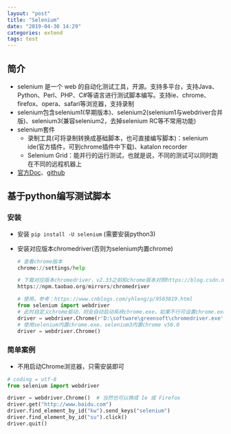 ```yaml
---
layout: "post"
title: "Selenium"
date: "2019-04-30 14:29"
categories: extend
tags: test
---
```


## 简介

- selenium 是一个 web 的自动化测试工具，开源。支持多平台，支持Java、Python、Perl、PHP、C#等语言进行测试脚本编写。支持ie、chrome、firefox、opera、safari等浏览器，支持录制
- selenium包含selenium1(早期版本)、selenium2(selenium1与webdriver合并版)、selenium3(兼容selenium2，去掉selenium RC等不常用功能)
- selenium套件
    - 录制工具(可将录制转换成基础脚本，也可直接编写脚本)：selenium ide(官方插件，可到chrome插件中下载)、katalon recorder
    - Selenium Grid：能并行的运行测试，也就是说，不同的测试可以同时跑在不同的远程机器上
- [官方Doc](https://docs.seleniumhq.org/docs/)、[github](https://github.com/SeleniumHQ/selenium)

## 基于python编写测试脚本

### 安装

- 安装 `pip install -U selenium` (需要安装python3)
- 安装对应版本chromedriver(否则为selenium内置chrome)
    
    ```py
    # 查看chrome版本
    chrome://settings/help

    # 下载对应版本chromedriver，v2.33之前和chrome版本对照https://blog.csdn.net/morling05/article/details/81094151，
    https://npm.taobao.org/mirrors/chromedriver

    # 使用。参考：https://www.cnblogs.com/yhleng/p/9503819.html
    from selenium import webdriver
    # 此时自定义chrome驱动，则会自动启动系统chrome.exe，如果不行可设置chrome.exe到path
    driver = webdriver.Chrome(r'D:\software\greensoft\chromedriver.exe')
    # 使用selenium内置chrome.exe，selenium3内置chrome v50.0
    driver = webdriver.Chrome()
    ```

### 简单案例

- 不用启动Chrome浏览器，只需安装即可

```py
# coding = utf-8
from selenium import webdriver

driver = webdriver.Chrome()  # 当然也可以换成 Ie 或 Firefox
driver.get("http://www.baidu.com")
driver.find_element_by_id("kw").send_keys("selenium")
driver.find_element_by_id("su").click()
driver.quit()
```






